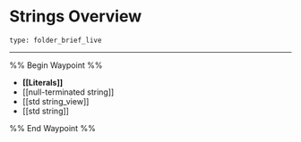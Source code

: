 # Strings Overview
 
```ccard
type: folder_brief_live
```
 
---

%% Begin Waypoint %%
- **[[Literals]]**
- [[null-terminated string]]
- [[std string_view]]
- [[std string]]

%% End Waypoint %%